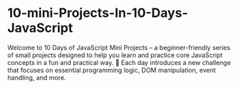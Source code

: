 # 10-mini-Projects-In-10-Days-JavaScript
Welcome to 10 Days of JavaScript Mini Projects – a beginner-friendly series of small projects designed to help you learn and practice core JavaScript concepts in a fun and practical way. 🚀  Each day introduces a new challenge that focuses on essential programming logic, DOM manipulation, event handling, and more.
